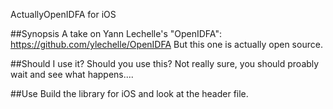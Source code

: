 
ActuallyOpenIDFA for iOS


##Synopsis
A take on Yann Lechelle's "OpenIDFA": https://github.com/ylechelle/OpenIDFA But this one is actually open source.

##Should I use it?
Should you use this?  Not really sure, you should proably wait and see what happens....

##Use
Build the library for iOS and look at the header file.
